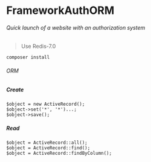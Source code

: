 # FrameworkAuthORM
###### Quick launch of a website with an authorization system

> Use Redis-7.0

```
composer install
```

###### ORM

##### Create

```
$object = new ActiveRecord();
$object->set('*', '*')...;
$object->save();
```

##### Read

```
$object = ActiveRecord::all();
$object = ActiveRecord::find();
$object = ActiveRecord::findByColumn();
```
